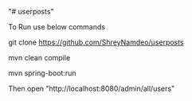 "# userposts" 

To Run use below commands

git clone https://github.com/ShreyNamdeo/userposts

mvn clean compile 

mvn spring-boot:run 

Then open "http://localhost:8080/admin/all/users"